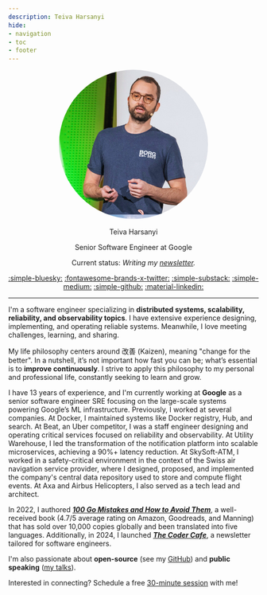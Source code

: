 ```yaml
---
description: Teiva Harsanyi
hide:
- navigation
- toc
- footer
---
```

<style>
  .md-typeset h1,
  .md-content__button {
    display: none;
  }
</style>

<center>
<img src="../img/devoxx.png" alt="" style="width:300px;height:300px;border-radius: 50%;">

<th1>Teiva Harsanyi</th1>

<th2>Senior Software Engineer at Google</th2>

<th3>Current status: _Writing my [newsletter](https://thecoder.cafe/?rd=teivah.dev)._</th3>


[:simple-bluesky:](https://bsky.app/profile/teivah.dev)
[:fontawesome-brands-x-twitter:](https://twitter.com/teivah)
[:simple-substack:](https://thecoder.cafe)
[:simple-medium:](https://medium.com/@teivah)
[:simple-github:](https://github.com/teivah)
[:material-linkedin:](https://www.linkedin.com/in/teiva-harsanyi/) 

</center>

--- 


I'm a software engineer specializing in **distributed systems, scalability, reliability, and observability topics**. I have extensive experience designing, implementing, and operating reliable systems. Meanwhile, I love meeting challenges, learning, and sharing.

My life philosophy centers around 改善 (Kaizen), meaning "change for the better". In a nutshell, it’s not important how fast you can be; what’s essential is to **improve continuously**. I strive to apply this philosophy to my personal and professional life, constantly seeking to learn and grow.

I have 13 years of experience, and I'm currently working at **Google** as a senior software engineer SRE focusing on the large-scale systems powering Google’s ML infrastructure. Previously, I worked at several companies. At Docker, I maintained systems like Docker registry, Hub, and search. At Beat, an Uber competitor, I was a staff engineer designing and operating critical services focused on reliability and observability. At Utility Warehouse, I led the transformation of the notification platform into scalable microservices, achieving a 90%+ latency reduction. At SkySoft-ATM, I worked in a safety-critical environment in the context of the Swiss air navigation service provider, where I designed, proposed, and implemented the company's central data repository used to store and compute flight events. At Axa and Airbus Helicopters, I also served as a tech lead and architect.

In 2022, I authored [**_100 Go Mistakes and How to Avoid Them_**](book.md), a well-received book (4.7/5 average rating on Amazon, Goodreads, and Manning) that has sold over 10,000 copies globally and been translated into five languages. Additionally, in 2024, I launched [**_The Coder Cafe_**](https://thecoder.cafe/?rd=teivah.dev), a newsletter tailored for software engineers.

I'm also passionate about **open-source** (see my [GitHub](https://github.com/teivah)) and **public speaking** ([my talks](talks.md)).

Interested in connecting? Schedule a free [30-minute session](https://calendly.com/teiva-harsanyi/meet) with me!
